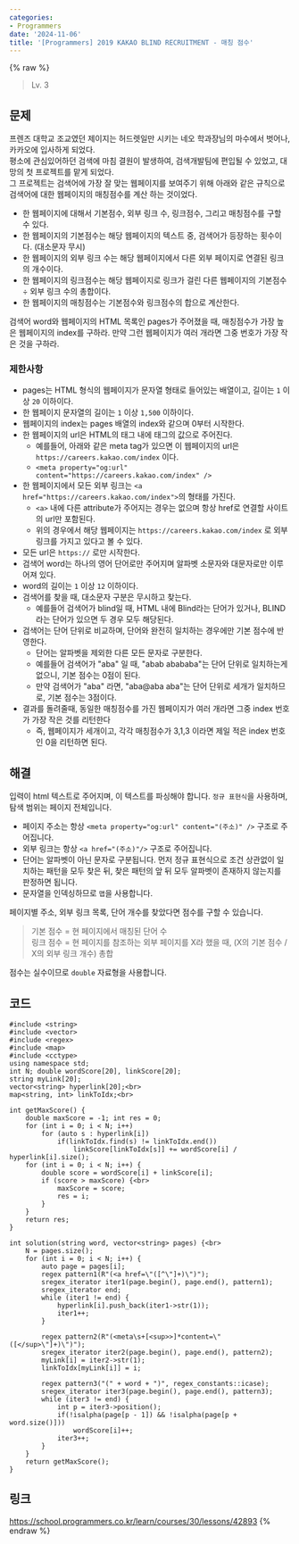 ```yaml
---
categories:
- Programmers
date: '2024-11-06'
title: '[Programmers] 2019 KAKAO BLIND RECRUITMENT - 매칭 점수'
---
```


{% raw %}
> Lv. 3<br>

## 문제
프렌즈 대학교 조교였던 제이지는 허드렛일만 시키는 네오 학과장님의 마수에서 벗어나, 카카오에 입사하게 되었다.  
평소에 관심있어하던 검색에 마침 결원이 발생하여, 검색개발팀에 편입될 수 있었고, 대망의 첫 프로젝트를 맡게 되었다.  
그 프로젝트는 검색어에 가장 잘 맞는 웹페이지를 보여주기 위해 아래와 같은 규칙으로 검색어에 대한 웹페이지의 매칭점수를 계산 하는 것이었다.

-   한 웹페이지에 대해서 기본점수, 외부 링크 수, 링크점수, 그리고 매칭점수를 구할 수 있다.
-   한 웹페이지의 기본점수는 해당 웹페이지의 텍스트 중, 검색어가 등장하는 횟수이다. (대소문자 무시)
-   한 웹페이지의 외부 링크 수는 해당 웹페이지에서 다른 외부 페이지로 연결된 링크의 개수이다.
-   한 웹페이지의 링크점수는 해당 웹페이지로 링크가 걸린 다른 웹페이지의 기본점수 ÷ 외부 링크 수의 총합이다.
-   한 웹페이지의 매칭점수는 기본점수와 링크점수의 합으로 계산한다.

검색어 word와 웹페이지의 HTML 목록인 pages가 주어졌을 때, 매칭점수가 가장 높은 웹페이지의 index를 구하라. 만약 그런 웹페이지가 여러 개라면 그중 번호가 가장 작은 것을 구하라.

### 제한사항
-   pages는 HTML 형식의 웹페이지가 문자열 형태로 들어있는 배열이고, 길이는  `1`  이상  `20`  이하이다.
-   한 웹페이지 문자열의 길이는  `1`  이상  `1,500`  이하이다.
-   웹페이지의 index는 pages 배열의 index와 같으며 0부터 시작한다.
-   한 웹페이지의 url은 HTML의 태그 내에  태그의 값으로 주어진다.
    -   예를들어, 아래와 같은 meta tag가 있으면 이 웹페이지의 url은  `https://careers.kakao.com/index`  이다.
    -   `<meta property="og:url" content="https://careers.kakao.com/index" />`
-   한 웹페이지에서 모든 외부 링크는  `<a href="https://careers.kakao.com/index">`의 형태를 가진다.
    -   `<a>`  내에 다른 attribute가 주어지는 경우는 없으며 항상 href로 연결할 사이트의 url만 포함된다.
    -   위의 경우에서 해당 웹페이지는  `https://careers.kakao.com/index`  로 외부링크를 가지고 있다고 볼 수 있다.
-   모든 url은  `https://`  로만 시작한다.
-   검색어 word는 하나의 영어 단어로만 주어지며 알파벳 소문자와 대문자로만 이루어져 있다.
-   word의 길이는  `1`  이상  `12`  이하이다.
-   검색어를 찾을 때, 대소문자 구분은 무시하고 찾는다.
    -   예를들어 검색어가 blind일 때, HTML 내에 Blind라는 단어가 있거나, BLIND라는 단어가 있으면 두 경우 모두 해당된다.
-   검색어는 단어 단위로 비교하며, 단어와 완전히 일치하는 경우에만 기본 점수에 반영한다.
    -   단어는 알파벳을 제외한 다른 모든 문자로 구분한다.
    -   예를들어 검색어가 "aba" 일 때, "abab abababa"는 단어 단위로 일치하는게 없으니, 기본 점수는 0점이 된다.
    -   만약 검색어가 "aba" 라면, "aba@aba aba"는 단어 단위로 세개가 일치하므로, 기본 점수는 3점이다.
-   결과를 돌려줄때, 동일한 매칭점수를 가진 웹페이지가 여러 개라면 그중 index 번호가 가장 작은 것를 리턴한다
    -   즉, 웹페이지가 세개이고, 각각 매칭점수가 3,1,3 이라면 제일 적은 index 번호인 0을 리턴하면 된다.

## 해결
입력이 html 텍스트로 주어지며, 이 텍스트를 파싱해야 합니다. `정규 표현식`을 사용하며, 탐색 범위는 페이지 전체입니다.
- 페이지 주소는 항상 `<meta property="og:url" content="(주소)" />` 구조로 주어집니다.
- 외부 링크는 항상 `<a href="(주소)"/>` 구조로 주어집니다.
- 단어는 알파벳이 아닌 문자로 구분됩니다. 먼저 정규 표현식으로 조건 상관없이 일치하는 패턴을 모두 찾은 뒤, 찾은 패턴의 앞 뒤 모두 알파벳이 존재하지 않는지를 판정하면 됩니다.
- 문자열을 인덱싱하므로 `맵`을 사용합니다.

페이지별 주소, 외부 링크 목록, 단어 개수를 찾았다면 점수를 구할 수 있습니다.
> 기본 점수 = 현 페이지에서 매칭된 단어 수<br>
> 링크 점수 = 현 페이지를 참조하는 외부 페이지를 X라 했을 때, (X의 기본 점수 / X의 외부 링크 개수) 총합<br>

점수는 실수이므로 `double` 자료형을 사용합니다.

## 코드
```
#include <string>
#include <vector>
#include <regex>
#include <map>
#include <cctype>
using namespace std;
int N; double wordScore[20], linkScore[20];
string myLink[20];
vector<string> hyperlink[20];<br>
map<string, int> linkToIdx;<br>

int getMaxScore() {
    double maxScore = -1; int res = 0;
    for (int i = 0; i < N; i++)
        for (auto s : hyperlink[i])
            if(linkToIdx.find(s) != linkToIdx.end())
                linkScore[linkToIdx[s]] += wordScore[i] / hyperlink[i].size();
    for (int i = 0; i < N; i++) {
        double score = wordScore[i] + linkScore[i];
        if (score > maxScore) {<br>
            maxScore = score;
            res = i;
        }
    }
    return res;
}

int solution(string word, vector<string> pages) {<br>
    N = pages.size();
    for (int i = 0; i < N; i++) {
        auto page = pages[i];
        regex pattern1(R"(<a href=\"([^\"]+)\")");
        sregex_iterator iter1(page.begin(), page.end(), pattern1);
        sregex_iterator end;
        while (iter1 != end) {
            hyperlink[i].push_back(iter1->str(1));
            iter1++;
        }

        regex pattern2(R"(<meta\s+[<sup>>]*content=\"([</sup>\"]+)\")");
        sregex_iterator iter2(page.begin(), page.end(), pattern2);
        myLink[i] = iter2->str(1);
        linkToIdx[myLink[i]] = i;

        regex pattern3("(" + word + ")", regex_constants::icase);
        sregex_iterator iter3(page.begin(), page.end(), pattern3);
        while (iter3 != end) {
            int p = iter3->position();
            if(!isalpha(page[p - 1]) && !isalpha(page[p + word.size()]))
                wordScore[i]++;
            iter3++;
        }
    }
    return getMaxScore();
}
```

## 링크
https://school.programmers.co.kr/learn/courses/30/lessons/42893
{% endraw %}